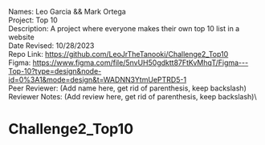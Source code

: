 Names: Leo Garcia && Mark Ortega\
Project: Top 10\
Description: A project where everyone makes their own top 10 list in a website\
Date Revised: 10/28/2023\
Repo Link: https://github.com/LeoJrTheTanooki/Challenge2_Top10 \
Figma: https://www.figma.com/file/5nvUH50gdktt87FtKvMhqT/Figma---Top-10?type=design&node-id=0%3A1&mode=design&t=WADNN3YtmUePTRD5-1 \
Peer Reviewer: (Add name here, get rid of parenthesis, keep backslash)\
Reviewer Notes: (Add review here, get rid of parenthesis, keep backslash)\

# Challenge2_Top10


